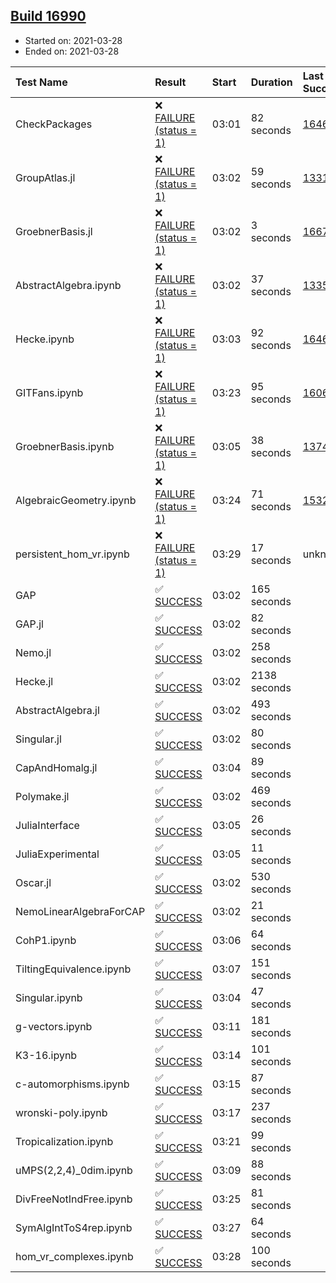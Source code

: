 ## [Build 16990](https://oscarci.mathematik.uni-kl.de/job/oscar/16990/)

* Started on: 2021-03-28
* Ended on: 2021-03-28

| Test Name    | Result | Start | Duration | Last Success | First Failure |
|:-------------|:-------|:------|:---------|:-------------|:--------------|
| CheckPackages | ❌ [FAILURE (status = 1)](https://oscarci.mathematik.uni-kl.de/job/oscar/16990/artifact/logs/build-16990/CheckPackages.log) | 03:01 | 82 seconds | [16463](https://oscarci.mathematik.uni-kl.de/job/oscar/16463/) | [16464](https://oscarci.mathematik.uni-kl.de/job/oscar/16464/) |
| GroupAtlas.jl | ❌ [FAILURE (status = 1)](https://oscarci.mathematik.uni-kl.de/job/oscar/16990/artifact/logs/build-16990/GroupAtlas.jl.log) | 03:02 | 59 seconds | [13311](https://oscarci.mathematik.uni-kl.de/job/oscar/13311/) | [13312](https://oscarci.mathematik.uni-kl.de/job/oscar/13312/) |
| GroebnerBasis.jl | ❌ [FAILURE (status = 1)](https://oscarci.mathematik.uni-kl.de/job/oscar/16990/artifact/logs/build-16990/GroebnerBasis.jl.log) | 03:02 | 3 seconds | [16676](https://oscarci.mathematik.uni-kl.de/job/oscar/16676/) | [16677](https://oscarci.mathematik.uni-kl.de/job/oscar/16677/) |
| AbstractAlgebra.ipynb | ❌ [FAILURE (status = 1)](https://oscarci.mathematik.uni-kl.de/job/oscar/16990/artifact/logs/build-16990/AbstractAlgebra.ipynb.log) | 03:02 | 37 seconds | [13355](https://oscarci.mathematik.uni-kl.de/job/oscar/13355/) | [13356](https://oscarci.mathematik.uni-kl.de/job/oscar/13356/) |
| Hecke.ipynb | ❌ [FAILURE (status = 1)](https://oscarci.mathematik.uni-kl.de/job/oscar/16990/artifact/logs/build-16990/Hecke.ipynb.log) | 03:03 | 92 seconds | [16463](https://oscarci.mathematik.uni-kl.de/job/oscar/16463/) | [16464](https://oscarci.mathematik.uni-kl.de/job/oscar/16464/) |
| GITFans.ipynb | ❌ [FAILURE (status = 1)](https://oscarci.mathematik.uni-kl.de/job/oscar/16990/artifact/logs/build-16990/GITFans.ipynb.log) | 03:23 | 95 seconds | [16068](https://oscarci.mathematik.uni-kl.de/job/oscar/16068/) | [16069](https://oscarci.mathematik.uni-kl.de/job/oscar/16069/) |
| GroebnerBasis.ipynb | ❌ [FAILURE (status = 1)](https://oscarci.mathematik.uni-kl.de/job/oscar/16990/artifact/logs/build-16990/GroebnerBasis.ipynb.log) | 03:05 | 38 seconds | [13748](https://oscarci.mathematik.uni-kl.de/job/oscar/13748/) | [13749](https://oscarci.mathematik.uni-kl.de/job/oscar/13749/) |
| AlgebraicGeometry.ipynb | ❌ [FAILURE (status = 1)](https://oscarci.mathematik.uni-kl.de/job/oscar/16990/artifact/logs/build-16990/AlgebraicGeometry.ipynb.log) | 03:24 | 71 seconds | [15322](https://oscarci.mathematik.uni-kl.de/job/oscar/15322/) | [15323](https://oscarci.mathematik.uni-kl.de/job/oscar/15323/) |
| persistent_hom_vr.ipynb | ❌ [FAILURE (status = 1)](https://oscarci.mathematik.uni-kl.de/job/oscar/16990/artifact/logs/build-16990/persistent_hom_vr.ipynb.log) | 03:29 | 17 seconds | unknown | unknown |
| GAP | ✅ [SUCCESS](https://oscarci.mathematik.uni-kl.de/job/oscar/16990/artifact/logs/build-16990/GAP.log) | 03:02 | 165 seconds |  |  |
| GAP.jl | ✅ [SUCCESS](https://oscarci.mathematik.uni-kl.de/job/oscar/16990/artifact/logs/build-16990/GAP.jl.log) | 03:02 | 82 seconds |  |  |
| Nemo.jl | ✅ [SUCCESS](https://oscarci.mathematik.uni-kl.de/job/oscar/16990/artifact/logs/build-16990/Nemo.jl.log) | 03:02 | 258 seconds |  |  |
| Hecke.jl | ✅ [SUCCESS](https://oscarci.mathematik.uni-kl.de/job/oscar/16990/artifact/logs/build-16990/Hecke.jl.log) | 03:02 | 2138 seconds |  |  |
| AbstractAlgebra.jl | ✅ [SUCCESS](https://oscarci.mathematik.uni-kl.de/job/oscar/16990/artifact/logs/build-16990/AbstractAlgebra.jl.log) | 03:02 | 493 seconds |  |  |
| Singular.jl | ✅ [SUCCESS](https://oscarci.mathematik.uni-kl.de/job/oscar/16990/artifact/logs/build-16990/Singular.jl.log) | 03:02 | 80 seconds |  |  |
| CapAndHomalg.jl | ✅ [SUCCESS](https://oscarci.mathematik.uni-kl.de/job/oscar/16990/artifact/logs/build-16990/CapAndHomalg.jl.log) | 03:04 | 89 seconds |  |  |
| Polymake.jl | ✅ [SUCCESS](https://oscarci.mathematik.uni-kl.de/job/oscar/16990/artifact/logs/build-16990/Polymake.jl.log) | 03:02 | 469 seconds |  |  |
| JuliaInterface | ✅ [SUCCESS](https://oscarci.mathematik.uni-kl.de/job/oscar/16990/artifact/logs/build-16990/JuliaInterface.log) | 03:05 | 26 seconds |  |  |
| JuliaExperimental | ✅ [SUCCESS](https://oscarci.mathematik.uni-kl.de/job/oscar/16990/artifact/logs/build-16990/JuliaExperimental.log) | 03:05 | 11 seconds |  |  |
| Oscar.jl | ✅ [SUCCESS](https://oscarci.mathematik.uni-kl.de/job/oscar/16990/artifact/logs/build-16990/Oscar.jl.log) | 03:02 | 530 seconds |  |  |
| NemoLinearAlgebraForCAP | ✅ [SUCCESS](https://oscarci.mathematik.uni-kl.de/job/oscar/16990/artifact/logs/build-16990/NemoLinearAlgebraForCAP.log) | 03:02 | 21 seconds |  |  |
| CohP1.ipynb | ✅ [SUCCESS](https://oscarci.mathematik.uni-kl.de/job/oscar/16990/artifact/logs/build-16990/CohP1.ipynb.log) | 03:06 | 64 seconds |  |  |
| TiltingEquivalence.ipynb | ✅ [SUCCESS](https://oscarci.mathematik.uni-kl.de/job/oscar/16990/artifact/logs/build-16990/TiltingEquivalence.ipynb.log) | 03:07 | 151 seconds |  |  |
| Singular.ipynb | ✅ [SUCCESS](https://oscarci.mathematik.uni-kl.de/job/oscar/16990/artifact/logs/build-16990/Singular.ipynb.log) | 03:04 | 47 seconds |  |  |
| g-vectors.ipynb | ✅ [SUCCESS](https://oscarci.mathematik.uni-kl.de/job/oscar/16990/artifact/logs/build-16990/g-vectors.ipynb.log) | 03:11 | 181 seconds |  |  |
| K3-16.ipynb | ✅ [SUCCESS](https://oscarci.mathematik.uni-kl.de/job/oscar/16990/artifact/logs/build-16990/K3-16.ipynb.log) | 03:14 | 101 seconds |  |  |
| c-automorphisms.ipynb | ✅ [SUCCESS](https://oscarci.mathematik.uni-kl.de/job/oscar/16990/artifact/logs/build-16990/c-automorphisms.ipynb.log) | 03:15 | 87 seconds |  |  |
| wronski-poly.ipynb | ✅ [SUCCESS](https://oscarci.mathematik.uni-kl.de/job/oscar/16990/artifact/logs/build-16990/wronski-poly.ipynb.log) | 03:17 | 237 seconds |  |  |
| Tropicalization.ipynb | ✅ [SUCCESS](https://oscarci.mathematik.uni-kl.de/job/oscar/16990/artifact/logs/build-16990/Tropicalization.ipynb.log) | 03:21 | 99 seconds |  |  |
| uMPS(2,2,4)_0dim.ipynb | ✅ [SUCCESS](https://oscarci.mathematik.uni-kl.de/job/oscar/16990/artifact/logs/build-16990/uMPS-2-2-4-_0dim.ipynb.log) | 03:09 | 88 seconds |  |  |
| DivFreeNotIndFree.ipynb | ✅ [SUCCESS](https://oscarci.mathematik.uni-kl.de/job/oscar/16990/artifact/logs/build-16990/DivFreeNotIndFree.ipynb.log) | 03:25 | 81 seconds |  |  |
| SymAlgIntToS4rep.ipynb | ✅ [SUCCESS](https://oscarci.mathematik.uni-kl.de/job/oscar/16990/artifact/logs/build-16990/SymAlgIntToS4rep.ipynb.log) | 03:27 | 64 seconds |  |  |
| hom_vr_complexes.ipynb | ✅ [SUCCESS](https://oscarci.mathematik.uni-kl.de/job/oscar/16990/artifact/logs/build-16990/hom_vr_complexes.ipynb.log) | 03:28 | 100 seconds |  |  |
